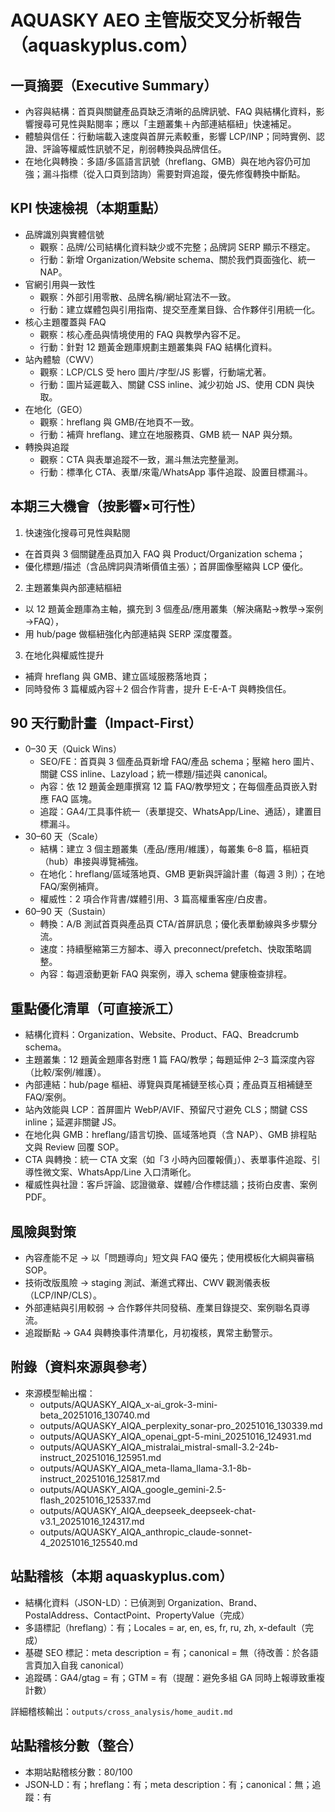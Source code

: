 # AQUASKY AEO 主管版交叉分析報告（aquaskyplus.com）

## 一頁摘要（Executive Summary）
- 內容與結構：首頁與關鍵產品頁缺乏清晰的品牌訊號、FAQ 與結構化資料，影響搜尋可見性與點閱率；應以「主題叢集＋內部連結樞紐」快速補足。
- 體驗與信任：行動端載入速度與首屏元素較重，影響 LCP/INP；同時實例、認證、評論等權威性訊號不足，削弱轉換與品牌信任。
- 在地化與轉換：多語/多區語言訊號（hreflang、GMB）與在地內容仍可加強；漏斗指標（從入口頁到諮詢）需要對齊追蹤，優先修復轉換中斷點。

## KPI 快速檢視（本期重點）
- 品牌識別與實體信號
  - 觀察：品牌/公司結構化資料缺少或不完整；品牌詞 SERP 顯示不穩定。
  - 行動：新增 Organization/Website schema、關於我們頁面強化、統一 NAP。
- 官網引用與一致性
  - 觀察：外部引用零散、品牌名稱/網址寫法不一致。
  - 行動：建立媒體包與引用指南、提交至產業目錄、合作夥伴引用統一化。
- 核心主題覆蓋與 FAQ
  - 觀察：核心產品與情境使用的 FAQ 與教學內容不足。
  - 行動：針對 12 題黃金題庫規劃主題叢集與 FAQ 結構化資料。
- 站內體驗（CWV）
  - 觀察：LCP/CLS 受 hero 圖片/字型/JS 影響，行動端尤著。
  - 行動：圖片延遲載入、關鍵 CSS inline、減少初始 JS、使用 CDN 與快取。
- 在地化（GEO）
  - 觀察：hreflang 與 GMB/在地頁不一致。
  - 行動：補齊 hreflang、建立在地服務頁、GMB 統一 NAP 與分類。
- 轉換與追蹤
  - 觀察：CTA 與表單追蹤不一致，漏斗無法完整量測。
  - 行動：標準化 CTA、表單/來電/WhatsApp 事件追蹤、設置目標漏斗。

## 本期三大機會（按影響×可行性）
1) 快速強化搜尋可見性與點閱
- 在首頁與 3 個關鍵產品頁加入 FAQ 與 Product/Organization schema；
- 優化標題/描述（含品牌詞與清晰價值主張）；首屏圖像壓縮與 LCP 優化。

2) 主題叢集與內部連結樞紐
- 以 12 題黃金題庫為主軸，擴充到 3 個產品/應用叢集（解決痛點→教學→案例→FAQ），
- 用 hub/page 做樞紐強化內部連結與 SERP 深度覆蓋。

3) 在地化與權威性提升
- 補齊 hreflang 與 GMB、建立區域服務落地頁；
- 同時發佈 3 篇權威內容＋2 個合作背書，提升 E-E-A-T 與轉換信任。

## 90 天行動計畫（Impact-First）
- 0–30 天（Quick Wins）
  - SEO/FE：首頁與 3 個產品頁新增 FAQ/產品 schema；壓縮 hero 圖片、關鍵 CSS inline、Lazyload；統一標題/描述與 canonical。
  - 內容：依 12 題黃金題庫撰寫 12 篇 FAQ/教學短文；在每個產品頁嵌入對應 FAQ 區塊。
  - 追蹤：GA4/工具事件統一（表單提交、WhatsApp/Line、通話），建置目標漏斗。
- 30–60 天（Scale）
  - 結構：建立 3 個主題叢集（產品/應用/維護），每叢集 6–8 篇，樞紐頁（hub）串接與導覽補強。
  - 在地化：hreflang/區域落地頁、GMB 更新與評論計畫（每週 3 則）；在地 FAQ/案例補齊。
  - 權威性：2 項合作背書/媒體引用、3 篇高權重客座/白皮書。
- 60–90 天（Sustain）
  - 轉換：A/B 測試首頁與產品頁 CTA/首屏訊息；優化表單動線與多步驟分流。
  - 速度：持續壓縮第三方腳本、導入 preconnect/prefetch、快取策略調整。
  - 內容：每週滾動更新 FAQ 與案例，導入 schema 健康檢查排程。

## 重點優化清單（可直接派工）
- 結構化資料：Organization、Website、Product、FAQ、Breadcrumb schema。
- 主題叢集：12 題黃金題庫各對應 1 篇 FAQ/教學；每題延伸 2–3 篇深度內容（比較/案例/維護）。
- 內部連結：hub/page 樞紐、導覽與頁尾補鏈至核心頁；產品頁互相補鏈至 FAQ/案例。
- 站內效能與 LCP：首屏圖片 WebP/AVIF、預留尺寸避免 CLS；關鍵 CSS inline；延遲非關鍵 JS。
- 在地化與 GMB：hreflang/語言切換、區域落地頁（含 NAP）、GMB 排程貼文與 Review 回覆 SOP。
- CTA 與轉換：統一 CTA 文案（如「3 小時內回覆報價」）、表單事件追蹤、引導性微文案、WhatsApp/Line 入口清晰化。
- 權威性與社證：客戶評論、認證徽章、媒體/合作標誌牆；技術白皮書、案例 PDF。

## 風險與對策
- 內容產能不足 → 以「問題導向」短文與 FAQ 優先；使用模板化大綱與審稿 SOP。
- 技術改版風險 → staging 測試、漸進式釋出、CWV 觀測儀表板（LCP/INP/CLS）。
- 外部連結與引用較弱 → 合作夥伴共同發稿、產業目錄提交、案例聯名頁導流。
- 追蹤斷點 → GA4 與轉換事件清單化，月初複核，異常主動警示。

## 附錄（資料來源與參考）
- 來源模型輸出檔：
  - outputs/AQUASKY_AIQA_x-ai_grok-3-mini-beta_20251016_130740.md
  - outputs/AQUASKY_AIQA_perplexity_sonar-pro_20251016_130339.md
  - outputs/AQUASKY_AIQA_openai_gpt-5-mini_20251016_124931.md
  - outputs/AQUASKY_AIQA_mistralai_mistral-small-3.2-24b-instruct_20251016_125951.md
  - outputs/AQUASKY_AIQA_meta-llama_llama-3.1-8b-instruct_20251016_125817.md
  - outputs/AQUASKY_AIQA_google_gemini-2.5-flash_20251016_125337.md
  - outputs/AQUASKY_AIQA_deepseek_deepseek-chat-v3.1_20251016_124317.md
  - outputs/AQUASKY_AIQA_anthropic_claude-sonnet-4_20251016_125540.md

## 站點稽核（本期 aquaskyplus.com）
- 結構化資料（JSON-LD）：已偵測到 Organization、Brand、PostalAddress、ContactPoint、PropertyValue（完成）
- 多語標記（hreflang）：有；Locales = ar, en, es, fr, ru, zh, x-default（完成）
- 基礎 SEO 標記：meta description = 有；canonical = 無（待改善：於各語言頁加入自我 canonical）
- 追蹤碼：GA4/gtag = 有；GTM = 有（提醒：避免多組 GA 同時上報導致重複計數）

詳細稽核輸出：`outputs/cross_analysis/home_audit.md`

## 站點稽核分數（整合）
- 本期站點稽核分數：80/100
- JSON‑LD：有；hreflang：有；meta description：有；canonical：無；追蹤：有


